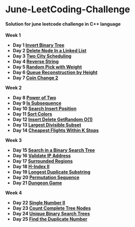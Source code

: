 # June-LeetCoding-Challenge

#### Solution for june leetcode challenge in C++ language

**Week 1**
  * **Day 1 [Invert Binary Tree](https://github.com/nishantprajapati123/June-LeetCoding-Challenge/blob/master/Week%201/InvertBinaryTree.cpp)**
  * **Day 2 [Delete Node In a Linked List](https://github.com/nishantprajapati123/June-LeetCoding-Challenge/blob/master/Week%201/DeleteNodeInALinkedList.cpp)**
  * **Day 3 [Two City Scheduling](https://github.com/nishantprajapati123/June-LeetCoding-Challenge/blob/master/Week%201/TwoCityScheduling.cpp)**
  * **Day 4 [Reverse String](https://github.com/nishantprajapati123/June-LeetCoding-Challenge/blob/master/Week%201/ReverseString.cpp)**
  * **Day 5 [Random Pick with Weight](https://github.com/nishantprajapati123/June-LeetCoding-Challenge/blob/master/Week%201/RandomPickWithWeight.cpp)**
  * **Day 6 [Queue Reconstruction by Height](https://github.com/nishantprajapati123/June-LeetCoding-Challenge/blob/master/Week%201/QueueReconstructionByHeight.cpp)**
  * **Day 7 [Coin Change 2](https://github.com/nishantprajapati123/June-LeetCoding-Challenge/blob/master/Week%201/CoinChange2.cpp)**
 
**Week 2**
  * **Day 8 [Power of Two](https://github.com/nishantprajapati123/June-LeetCoding-Challenge/blob/master/Week%202/PowerOfTwo.cpp)** 
  * **Day 9 [Is Subsequence](https://github.com/nishantprajapati123/June-LeetCoding-Challenge/blob/master/Week%202/IsSubsequence.cpp)**
  * **Day 10 [Search Insert Position](https://github.com/nishantprajapati123/June-LeetCoding-Challenge/blob/master/Week%202/SearchInsertPosition.cpp)**
  * **Day 11 [Sort Colors](https://github.com/nishantprajapati123/June-LeetCoding-Challenge/blob/master/Week%202/SortColors.cpp)**
  * **Day 12 [Insert Delete GetRandom O(1)](https://github.com/nishantprajapati123/June-LeetCoding-Challenge/blob/master/Week%202/InsertDeleteGetRandom.cpp)**
  * **Day 13 [Largest Divisible Subset](https://github.com/nishantprajapati123/June-LeetCoding-Challenge/blob/master/Week%202/LargestDivisibleSubset.cpp)**
  * **Day 14 [Cheapest Flights Within K Stops](https://github.com/nishantprajapati123/June-LeetCoding-Challenge/blob/master/Week%202/CheapestFlightsWithinKStops.cpp)**

**Week 3**
  * **Day 15 [Search in a Binary Search Tree](https://github.com/nishantprajapati123/June-LeetCoding-Challenge/blob/master/Week%203/SearchInABinarySearchTree.cpp)**
  * **Day 16 [Validate IP Address](https://github.com/nishantprajapati123/June-LeetCoding-Challenge/blob/master/Week%203/ValidateIPAddress.cpp)**
  * **Day 17 [Surrounded Regions](https://github.com/nishantprajapati123/June-LeetCoding-Challenge/blob/master/Week%203/SurroundedRegions.cpp)**
  * **Day 18 [H-Index II](https://github.com/nishantprajapati123/June-LeetCoding-Challenge/blob/master/Week%203/HIndexII.cpp)**
  * **Day 19 [Longest Duplicate Substring](https://github.com/nishantprajapati123/June-LeetCoding-Challenge/blob/master/Week%203/LongestDuplicateSubstring.cpp)**
  * **Day 20 [Permutation Sequence](https://github.com/nishantprajapati123/June-LeetCoding-Challenge/blob/master/Week%203/PermutationSequence.cpp)**
  * **Day 21 [Dungeon Game](https://github.com/nishantprajapati123/June-LeetCoding-Challenge/blob/master/Week%203/DungeonGame.cpp)**
 
**Week 4**
 * **Day 22 [Single Number II](https://github.com/nishantprajapati123/June-LeetCoding-Challenge/blob/master/Week%204/SingleNumberII.cpp)**
 * **Day 23 [Count Complete Tree Nodes](https://github.com/nishantprajapati123/June-LeetCoding-Challenge/blob/master/Week%204/CountCompleteTreeNode.cpp)**
 * **Day 24 [Unique Binary Search Trees](https://github.com/nishantprajapati123/June-LeetCoding-Challenge/blob/master/Week%204/UniqueBinarySearchTrees.cpp)**
 * **Day 25 [Find the Duplicate Number](https://github.com/nishantprajapati123/June-LeetCoding-Challenge/blob/master/Week%204/FindTheDuplicateNumber.cpp)**
 
